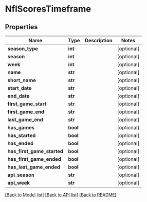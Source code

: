 # NflScoresTimeframe

## Properties
Name | Type | Description | Notes
------------ | ------------- | ------------- | -------------
**season_type** | **int** |  | [optional] 
**season** | **int** |  | [optional] 
**week** | **int** |  | [optional] 
**name** | **str** |  | [optional] 
**short_name** | **str** |  | [optional] 
**start_date** | **str** |  | [optional] 
**end_date** | **str** |  | [optional] 
**first_game_start** | **str** |  | [optional] 
**first_game_end** | **str** |  | [optional] 
**last_game_end** | **str** |  | [optional] 
**has_games** | **bool** |  | [optional] 
**has_started** | **bool** |  | [optional] 
**has_ended** | **bool** |  | [optional] 
**has_first_game_started** | **bool** |  | [optional] 
**has_first_game_ended** | **bool** |  | [optional] 
**has_last_game_ended** | **bool** |  | [optional] 
**api_season** | **str** |  | [optional] 
**api_week** | **str** |  | [optional] 

[[Back to Model list]](../README.md#documentation-for-models) [[Back to API list]](../README.md#documentation-for-api-endpoints) [[Back to README]](../README.md)

